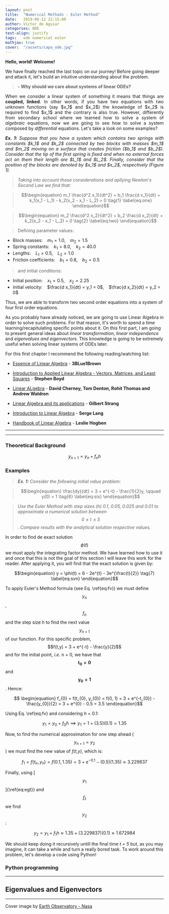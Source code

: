 ```yaml
---
layout: post
title:  "Numerical Methods - Euler Method"
date:   2019-06-12 22:15:00
author: Victor de Aguiar
categories: ODE
text-align: justify
tags:	ode numerical euler
mathjax: true
cover:  "/assets/capa_ode.jpg"
---
```

**Hello, world! Welcome!**

We have finally reached the last topic on our journey! Before going deeper and attack it, let's build an intuitive understanding about the problem.

> **- Why should we care about systems of linear ODEs?**

<p align="justify">
  When we consider a linear system of something it means that things are <b>coupled, linked</b>. In other words, if you have two equations with two unknown functions (say $x_1$ and $x_2$) the knowledge of $x_2$ is required to find $x_1$ and the contrary is also true. However, differently from secondary school where we learned how to solve a system of <i>algebraic</i> equations, now we are going to see how to solve a system composed by <i>differential</i> equations. Let's take a look on some examples?
</p>

<p align="justify"> <i><b>Ex. 1:</b></i> <i>Suppose that you have a system which contains two springs with constants $k_1$ and $k_2$ connected by two blocks with masses $m_1$ and $m_2$ moving on a surface that creates friction ($b_1$ and $b_2$). Consider that the tip of the first spring is fixed and when no external forces act on them their length are $L_1$ and $L_2$. Finally, consider that the position of the blocks are denoted by $x_1$ and $x_2$, respectively (Figure 1).</i> </p>

> *Taking into account those considerations and apllying Newton's Second Law we find that:*

> $$\begin{equation} m_1 \frac{d^2 x_1}{dt^2} + b_1 \frac{d x_1}{dt} + k_1(x_1 - L_1) - k_2(x_2 - x_1 - L_2) = 0 \tag{1} \label{eq:one} \end{equation}$$

> $$\begin{equation} m_2 \frac{d^2 x_2}{dt^2} + b_2 \frac{d x_2}{dt} + k_2(x_2 - x_1 - L_2) = 0 \tag{2} \label{eq:two} \end{equation}$$

> Defining parameter values:

* Block masses: &ensp; $m_1 = 1.0$, &ensp; $m_2 = 1.5$ 
* Spring constants: &ensp; $k_1 = 8.0$, &ensp; $k_2 = 40.0$ 
* Lengths: &ensp; $L_1 = 0.5$, &ensp; $L_2 = 1.0$ 
* Friction coefficients: &ensp; $b_1 = 0.8$, &ensp; $b_2 = 0.5$

> and initial conditions:

* Initial position: &ensp; $x_1 = 0.5$, &ensp; $x_2 = 2.25$
* Initial velocity: &ensp; $\frac{d x_1}{dt} = y_1 = 0$, &ensp; $\frac{d x_2}{dt} = y_2 = 0$ 

Thus, we are able to transform two second order equations into a system of four first order equations.

As you probably have already noticed, we are going to use Linear Algebra in order to solve such problems. For that reason, it's worth to spend a time learning/recapitulating specific points about it. On this first part, I am going to present general ideas about *linear transformation*, *linear independence* and *eigenvalues and eigenvectors*. This knowledge is going to be extremely useful when solving linear systems of ODEs later.

For this first chapter I recommend the following reading/watching list:

- [Essence of Linear Algebra](https://www.youtube.com/watch?v=fNk_zzaMoSs&list=PLZHQObOWTQDPD3MizzM2xVFitgF8hE_ab) - **3BLue1Brown**

- [Introduction to Applied Linear Algebra - Vectors, Matrices, and Least Squares](http://vmls-book.stanford.edu/vmls.pdf) - **Stephen Boyd**

- [Linear ALgebra](https://www.math.ucdavis.edu/~linear/linear-guest.pdf) - **David Cherney, Tom Denton, Rohit Thomas and Andrew Waldron**

- [Linear Algebra and its applications](http://www.math.hcmus.edu.vn/~bxthang/Linear%20algebra%20and%20its%20applications.pdf) - **Gilbert Strang**

- [Introduction to Linear Algebra](http://www.math.nagoya-u.ac.jp/~richard/teaching/f2014/Lin_alg_Lang.pdf) - **Serge Lang**

- [Handbook of Linear Algebra](http://www2.fiit.stuba.sk/~kvasnicka/QuantumComputing/Hogben-Handbook%20of%20Linear%20Algebra-%28CRC%20press,%202007%29.pdf) - **Leslie Hogben**

----
----

### Theoretical Background

$$\begin{equation} y_{n+1} = y_{n} + f_{n}h \tag{5} \label{eq:fv} \end{equation}$$

### Examples

> <i><b> Ex. 1: </b> Consider the following initial value problem:</i>

> $$\begin{equation} \frac{dy}{dt} = 3 + e^{-t} - \frac{1}{2}y, \qquad y(0) = 1 \tag{6} \label{eq:six} \end{equation}$$

> <i>Use the Euler Method with step sizes (h) 0.1, 0.05, 0.025 and 0.01 to approximate a numerical solution between $$ 0 \leq t \leq 5 $$. Compare results with the analytical solution respective values.</i> 

In order to find de exact solution $$\phi(t)$$ we must apply the integrating factor method. We have learned how to use it and once that this is not the goal of this section I will leave this work for the reader. After applying it, you will find that the exact solution is given by:

$$\begin{equation} y = \phi(t) = 6 - 2e^{t} - 3e^{\frac{t}{2}} \tag{7} \label{eq:svn} \end{equation}$$  

To apply Euler's Method formula (see Eq. \ref{eq:fv}) we must define $$y_{n}$$, $$f_{n}$$ and the step size *h* to find the next value $$y_{n+1}$$ of our function. For this specific problem, $$f(t,y) = 3 + e^{-t} - \frac{y}{2}$$ and for the initial point, *i.e.* n = 0, we have that $$\mathbf{t_{0} = 0}$$ and $$\mathbf{y_{0} = 1}$$. Hence:

$$ \begin{equation} f_{0} = f(t_{0}, y_{0}) = f(0, 1) = 3 + e^{-t_{0}} - \frac{y_{0}}{2} = 3 + e^{0} - 0.5 = 3.5 \end{equation}$$ 

Using Eq. \ref{eq:fv} and considering *h* = 0.1:

$$\begin{equation} y_{1} = y_{0} + f_{0}h \implies y_{1} = 1 + (3.5)(0.1) = 1.35 \end{equation} \tag{8} \label{eq:egt}$$

Now, to find the numerical approximation for one step ahead ($$y_{n+1} = y_{2}$$) we must find the new value of *f(t,y)*, which is:

$$ \begin{equation} f_{1} = f(t_{n}, y_{n}) = f(0.1, 1.35) = 3 + e^{-0.1} - (0.5)(1.35) \approx 3.229837 \tag{9} \label{eq:nne}\end{equation}$$

Finally, using [$$y_{1}$$]{\ref{eq:egt}} and [$$f_{1}$$](\ref{eq:nne}) we find $$y_{2}$$:

$$ \begin{equation} y_{2} = y_{1} + f_{1}h \approx 1.35 + (3.229837)(0.1) \approx 1.672984 \end{equation}$$

We should keep doing it recursively untill the final time *t = 5* but, as you may imagine, it can take a while and turn a really bored task. To work around this problem, let's develop a code using Python!

### Python programming

----

## Eigenvalues and Eigenvectors


----

Cover image by [Earth Observatory - Nasa](https://earthobservatory.nasa.gov/images/41161/katabatic-winds-rake-antarcticas-terra-nova-bay)

[jekyll]:      http://jekyllrb.com
[jekyll-gh]:   https://github.com/jekyll/jekyll
[jekyll-help]: https://github.com/jekyll/jekyll-help
[highlight]:   https://highlightjs.org/
[lightbox]:    http://lokeshdhakar.com/projects/lightbox2/
[jekyll-archive]: https://github.com/jekyll/jekyll-archives
[liquid]: https://github.com/Shopify/liquid/wiki/Liquid-for-Designers
